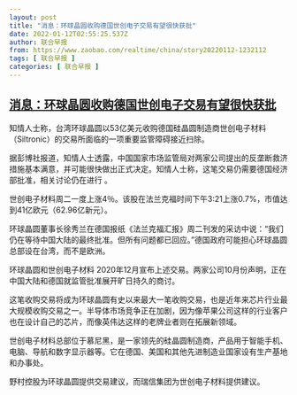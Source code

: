 ```yaml
---
layout: post
title: "消息：环球晶圆收购德国世创电子交易有望很快获批"
date: 2022-01-12T02:55:25.537Z
author: 联合早报
from: https://www.zaobao.com/realtime/china/story20220112-1232112
tags: [ 联合早报 ]
categories: [ 联合早报 ]
---
```

<!--1641977760000-->
[消息：环球晶圆收购德国世创电子交易有望很快获批](https://www.zaobao.com/realtime/china/story20220112-1232112)
------

<div>
<p>知情人士称，台湾环球晶圆以53亿美元收购德国硅晶圆制造商世创电子材料（Siltronic）的交易所面临的一项重要监管障碍接近扫除。</p><p>据彭博社报道，知情人士透露，中国国家市场监管局对两家公司提出的反垄断救济措施基本满意，并可能很快做出正式决定。知情人士称，这笔交易仍需要德国经济部批准，相关讨论仍在进行 。</p><p>世创电子材料周二一度上涨4％。该股在法兰克福时间下午3:21上涨0.7%，市值达到41亿欧元（62.96亿新元）。</p><section id="imu"><div id="dfp-ad-imu1">        </div></section><p>环球晶圆董事长徐秀兰在德国报纸《法兰克福汇报》周二刊发的采访中说：“我们仍在等待中国大陆的最终批准。但所有问题都已回应。”德国政府可能担心环球晶圆总部设在台湾，而不是欧洲。</p><p>环球晶圆和世创电子材料 2020年12月宣布上述交易。两家公司10月份声明，正在中国大陆和德国就监管批准展开旷日持久的商讨。</p><p>这笔收购交易将成为环球晶圆有史以来最大一笔收购交易，也是近年来芯片行业最大规模收购交易之一。半导体市场竞争正在加剧，因为像苹果公司这样的行业客户也在设计自己的芯片，而像英伟达这样的老牌业者则在拓展新领域。</p><div id="innity-in-post"></div><div id="dfp-ad-midarticlespecial">        </div><p>世创电子材料总部位于慕尼黑，是一家领先的硅晶圆制造商，产品用于智能手机、电脑、导航和数字显示器等。它在德国、美国和其他先进制造业国家设有生产基地和办事处。</p><p>野村控股为环球晶圆提供交易建议，而瑞信集团为世创电子材料提供建议。</p>      <div class="cx_paywall_placeholder" id="sph_cdp_40"></div>
</div>
